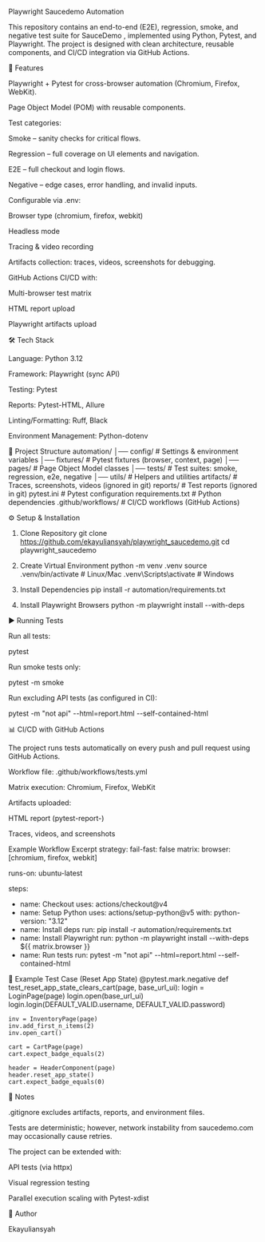 Playwright Saucedemo Automation

This repository contains an end-to-end (E2E), regression, smoke, and negative test suite for SauceDemo
, implemented using Python, Pytest, and Playwright.
The project is designed with clean architecture, reusable components, and CI/CD integration via GitHub Actions.

🚀 Features

Playwright + Pytest for cross-browser automation (Chromium, Firefox, WebKit).

Page Object Model (POM) with reusable components.

Test categories:

Smoke – sanity checks for critical flows.

Regression – full coverage on UI elements and navigation.

E2E – full checkout and login flows.

Negative – edge cases, error handling, and invalid inputs.

Configurable via .env:

Browser type (chromium, firefox, webkit)

Headless mode

Tracing & video recording

Artifacts collection: traces, videos, screenshots for debugging.

GitHub Actions CI/CD with:

Multi-browser test matrix

HTML report upload

Playwright artifacts upload

🛠️ Tech Stack

Language: Python 3.12

Framework: Playwright (sync API)

Testing: Pytest

Reports: Pytest-HTML, Allure

Linting/Formatting: Ruff, Black

Environment Management: Python-dotenv

📂 Project Structure
automation/
│── config/           # Settings & environment variables
│── fixtures/         # Pytest fixtures (browser, context, page)
│── pages/            # Page Object Model classes
│── tests/            # Test suites: smoke, regression, e2e, negative
│── utils/            # Helpers and utilities
artifacts/            # Traces, screenshots, videos (ignored in git)
reports/              # Test reports (ignored in git)
pytest.ini            # Pytest configuration
requirements.txt      # Python dependencies
.github/workflows/    # CI/CD workflows (GitHub Actions)

⚙️ Setup & Installation
1. Clone Repository
git clone https://github.com/ekayuliansyah/playwright_saucedemo.git
cd playwright_saucedemo

2. Create Virtual Environment
python -m venv .venv
source .venv/bin/activate    # Linux/Mac
.venv\Scripts\activate       # Windows

3. Install Dependencies
pip install -r automation/requirements.txt

4. Install Playwright Browsers
python -m playwright install --with-deps

▶️ Running Tests

Run all tests:

pytest


Run smoke tests only:

pytest -m smoke


Run excluding API tests (as configured in CI):

pytest -m "not api" --html=report.html --self-contained-html

📊 CI/CD with GitHub Actions

The project runs tests automatically on every push and pull request using GitHub Actions.

Workflow file: .github/workflows/tests.yml

Matrix execution: Chromium, Firefox, WebKit

Artifacts uploaded:

HTML report (pytest-report-<browser>)

Traces, videos, and screenshots

Example Workflow Excerpt
strategy:
  fail-fast: false
  matrix:
    browser: [chromium, firefox, webkit]

runs-on: ubuntu-latest

steps:
  - name: Checkout
    uses: actions/checkout@v4
  - name: Setup Python
    uses: actions/setup-python@v5
    with:
      python-version: "3.12"
  - name: Install deps
    run: pip install -r automation/requirements.txt
  - name: Install Playwright
    run: python -m playwright install --with-deps ${{ matrix.browser }}
  - name: Run tests
    run: pytest -m "not api" --html=report.html --self-contained-html

🧾 Example Test Case (Reset App State)
@pytest.mark.negative
def test_reset_app_state_clears_cart(page, base_url_ui):
    login = LoginPage(page)
    login.open(base_url_ui)
    login.login(DEFAULT_VALID.username, DEFAULT_VALID.password)

    inv = InventoryPage(page)
    inv.add_first_n_items(2)
    inv.open_cart()

    cart = CartPage(page)
    cart.expect_badge_equals(2)

    header = HeaderComponent(page)
    header.reset_app_state()
    cart.expect_badge_equals(0)

📌 Notes

.gitignore excludes artifacts, reports, and environment files.

Tests are deterministic; however, network instability from saucedemo.com may occasionally cause retries.

The project can be extended with:

API tests (via httpx)

Visual regression testing

Parallel execution scaling with Pytest-xdist

👤 Author

Ekayuliansyah
